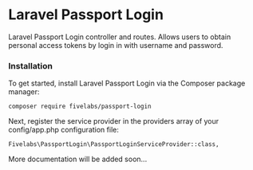# Laravel Passport Login

Laravel Passport Login controller and routes. Allows users to obtain personal access tokens by login in with username and password.

### Installation

To get started, install Laravel Passport Login via the Composer package manager:

```
composer require fivelabs/passport-login
```

Next, register the service provider in the providers array of your config/app.php configuration file:

```
Fivelabs\PassportLogin\PassportLoginServiceProvider::class,
```


More documentation will be added soon...

